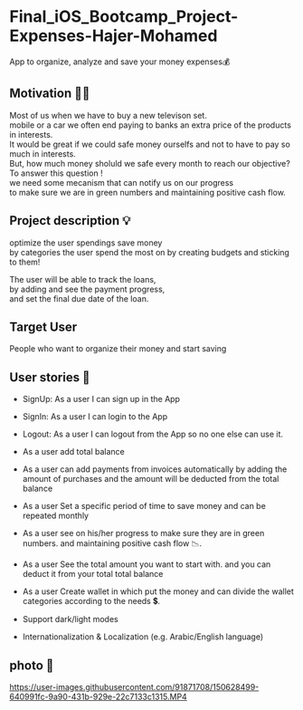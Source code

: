 # Final_iOS_Bootcamp_Project-Expenses-Hajer-Mohamed
App to organize, analyze and save your money expenses💰

## Motivation ✍🏻
Most of us when we have to buy a new televison set.   
mobile or a car we often end paying to banks an extra price of the products in interests.  
It would be great if we could safe money ourselfs and not to have to pay so much in interests.  
But, how much money sholuld we safe every month to reach our objective?   
To answer this question !    
we need some mecanism that can notify us on our progress   
to make sure we are in green numbers and maintaining positive cash flow.  


## Project description 💡
optimize the user spendings save money  
by categories the user spend the most on by creating budgets 
and sticking to them!

The user will be able to track the loans,   
by adding and see the payment progress,   
and set the final due date of the loan.
   
  

## Target User 
People who want to organize their money and start saving

       


## User stories 📝

* SignUp: As a user I can sign up in the App 
* SignIn: As a user I can login to the App
* Logout: As a user I can logout from the App so no one else can use it.

* As a user add total balance
* As a user  can add payments from invoices automatically                                                                                                     by adding the amount of purchases                                                                                                                           and the amount will be deducted from the total balance 

* As a user  Set a specific period of time to save money and can be repeated monthly 
* As a user see on his/her progress to make sure they are in green numbers.                                                                                 and maintaining positive cash flow 📉.
* As a user See the total amount you want to start with.                                                                                                      and you can deduct it from your total total balance

* As a user Create wallet in which put the money                                                                                                              and can divide the wallet categories according to the needs 💲. 

* Support dark/light modes
*  Internationalization & Localization (e.g. Arabic/English language)



## photo 🎥


https://user-images.githubusercontent.com/91871708/150628499-640991fc-9a90-431b-929e-22c7133c1315.MP4

